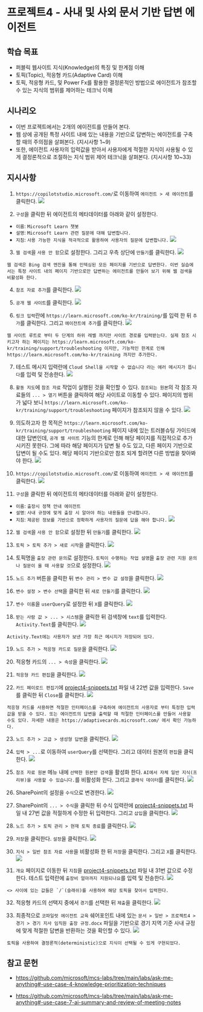 # 프로젝트4 - 사내 및 사외 문서 기반 답변 에이전트

## 학습 목표
- 퍼블릭 웹사이트 지식(Knowledge)의 특징 및 한계점 이해
- 토픽(Topic), 적응형 카드(Adaptive Card) 이해
- 토픽, 적응형 카드, 및 Power Fx를 활용한 결정론적인 방법으로 에이전트가 참조할 수 있는 지식의 범위를 제어하는 테크닉 이해

## 시나리오
- 이번 프로젝트에서는 2개의 에이전트를 만들어 본다. 
- 웹 상에 공개된 특정 사이트 내에 있는 내용을 기반으로 답변하는 에이전트를 구축할 때의 주의점을 살펴본다. (지시사항 1~9)
- 또한, 에이전트 사용자의 입력값을 받아서 사용자에게 적절한 지식이 사용될 수 있게 결정론적으로 조절하는 지식 범위 제어 테크닉을 살펴본다. (지시사항 10~33)

## 지시사항

1. `https://copilotstudio.microsoft.com/`로 이동하여 `에이전트 > 새 에이전트`를 클릭한다.
![](../../imgs/04-advanced-knowledge-technique/01.PNG)

2. `구성`을 클릭한 뒤 에이전트의 메타데이터를 아래와 같이 설정한다.
- `이름`: `Microsoft Learn 챗봇`
- `설명`: `Microsoft Learn 관련 질문에 대해 답변합니다.`
- `지침`: `사용 가능한 지식을 적극적으로 활용하여 사용자의 질문에 답변합니다.`
![](../../imgs/04-advanced-knowledge-technique/02.PNG)

3. `웹 검색`을 `사용 안 함`으로 설정한다. 그리고 우측 상단에 `만들기`를 클릭한다.
![](../../imgs/04-advanced-knowledge-technique/03.PNG)

```{Note}
웹 검색은 Bing 검색 엔진을 통해 인덱싱된 모든 페이지를 기반으로 답변한다. 이번 실습에서는 특정 사이트 내의 페이지 기반으로만 답변하는 에이전트를 만들어 보기 위해 웹 검색을 비활성화 한다.
```

4. `참조 자료 추가`를 클릭한다.
![](../../imgs/04-advanced-knowledge-technique/04.PNG)

5. `공개 웹 사이트`를 클릭한다.
![](../../imgs/04-advanced-knowledge-technique/05.PNG)

6. `링크 입력`란에 `https://learn.microsoft.com/ko-kr/training/`를 입력 한 뒤 `추가`를 클릭한다. 그리고 `에이전트에 추가`를 클릭한다.
![](../../imgs/04-advanced-knowledge-technique/06.PNG)

```{Note}
웹 사이트 루트로 부터 두 단계의 하위 레벨 까지만 사이트 경로를 입력받는다. 실제 참조 시키고자 하는 페이지는 https://learn.microsoft.com/ko-kr/training/support/troubleshooting 이지만, 기능적인 한계로 인해 https://learn.microsoft.com/ko-kr/training 까지만 추가한다.
```

7. 테스트 메시지 입력란에 `Cloud Shell을 시작할 수 없습니다 라는 에러 메시지가 뜹니다`를 입력 및 전송한다.
![](../../imgs/04-advanced-knowledge-technique/07.PNG)

8. `활동 지도`에 `참조 자료` 작업이 실행된 것을 확인할 수 있다. `참조되는 원본`의 각 참조 자료들의 `... > 열기` 버튼을 클릭하여 해당 사이트로 이동할 수 있다. 페이지의 범위가 넓다 보니 `https://learn.microsoft.com/ko-kr/training/support/troubleshooting` 페이지가 참조되지 않을 수 있다.
![](../../imgs/04-advanced-knowledge-technique/08.PNG)

9. 의도하고자 한 목적은 `https://learn.microsoft.com/ko-kr/training/support/troubleshooting` 페이지 내에 있는 트러블슈팅 가이드에 대한 답변인데, `공개 웹 사이트` 기능의 한계로 인해 해당 페이지를 직접적으로 추가 시키진 못한다. 그에 따라 해당 페이지가 답변 될 수도 있고, 다른 페이지 기반으로 답변이 될 수도 있다. 해당 페이지 기반으로만 참조 되게 할려면 다른 방법을 찾아봐야 한다.
![](../../imgs/04-advanced-knowledge-technique/09.PNG)

10. `https://copilotstudio.microsoft.com/`로 이동하여 `에이전트 > 새 에이전트`를 클릭한다.
![](../../imgs/04-advanced-knowledge-technique/10.PNG)

11. `구성`을 클릭한 뒤 에이전트의 메타데이터를 아래와 같이 설정한다.
- `이름`: `출장시 정책 안내 에이전트`
- `설명`: `사내 규정에 맞게 출장 시 알아야 하는 내용들을 안내합니다.`
- `지침`: `제공된 정보를 기반으로 정확하게 사용자의 질문에 답을 해야 합니다.`
![](../../imgs/04-advanced-knowledge-technique/11.PNG)

12. `웹 검색`을 `사용 안 함`으로 설정한 뒤 `만들기`를 클릭한다.
![](../../imgs/04-advanced-knowledge-technique/12.PNG)

13. `토픽 > 토픽 추가 > 새로 시작`을 클릭한다.
![](../../imgs/04-advanced-knowledge-technique/13.PNG)

14. 토픽명을 `출장 관련 문의`로 설정한다. `토픽이 수행하는 작업 설명`을 `출장 관련 지원 문의나 질문이 올 때 사용할 것`으로 설정한다.
![](../../imgs/04-advanced-knowledge-technique/14.PNG)

15. `노드 추가` 버튼을 클릭한 뒤 `변수 관리 > 변수 값 설정`을 클릭한다.
![](../../imgs/04-advanced-knowledge-technique/15.PNG)

16. `변수 설정 > 변수 선택`을 클릭한 뒤 `새로 만들기`를 클릭한다.
![](../../imgs/04-advanced-knowledge-technique/16.PNG)

17. `변수 이름`을 `userQuery`로 설정한 뒤 `X`를 클릭한다.
![](../../imgs/04-advanced-knowledge-technique/17.PNG)

18. `받는 사람 값 > ... > 시스템`을 클릭한 뒤 검색창에 `text`를 입력한다. `Activity.Text`를 클릭한다.
![](../../imgs/04-advanced-knowledge-technique/18.PNG)

```{Note}
Activity.Text에는 사용자가 보낸 가장 최근 메시지가 저장되어 있다.
```

19. `노드 추가 > 적응형 카드로 질문`을 클릭한다.
![](../../imgs/04-advanced-knowledge-technique/19.PNG)

20. 적응형 카드의 `... > 속성`을 클릭한다.
![](../../imgs/04-advanced-knowledge-technique/20.PNG)

21. `적응형 카드 편집`을 클릭한다.
![](../../imgs/04-advanced-knowledge-technique/21.PNG)

22. `카드 페이로드 편집기`에 [project4-snippets.txt](https://github.com/Indie-Garage/copilot-studio/blob/main/snippets/project4-snippets.txt) 파일 내 22번 값을 입력한다. `Save`를 클릭한 뒤 `Close`를 클릭한다.
![](../../imgs/04-advanced-knowledge-technique/22.PNG)

```{Note}
적응형 카드를 사용하면 적절한 인터페이스를 구축하여 에이전트의 사용자로 부터 특정한 입력 값을 받을 수 있다. 또는 에이전트의 답변을 출력할 때 적절한 인터페이스를 만들어 사용할 수도 있다. 자세한 내용은 https://adaptivecards.microsoft.com/ 에서 확인 가능하다.
```

23. `노드 추가 > 고급 > 생성형 답변`을 클릭한다.
![](../../imgs/04-advanced-knowledge-technique/23.PNG)

24. `입력 > ...`로 이동하여 `userQuery`를 선택한다. 그리고 데이터 원본의 `편집`을 클릭한다.
![](../../imgs/04-advanced-knowledge-technique/24.PNG)

25. `참조 자료 원본` 메뉴 내에 `선택한 원본만 검색`을 활성화 한다. `AI에서 자체 일반 지식(프리뷰)을 사용할 수 있습니다.`를 비활성화 한다. 그리고 `클래식 데이터`를 클릭한다.
![](../../imgs/04-advanced-knowledge-technique/25.PNG)

26. SharePoint의 설정을 `수식`으로 변경한다.
![](../../imgs/04-advanced-knowledge-technique/26.PNG)

27. SharePoint의 `... > 수식`을 클릭한 뒤 수식 입력란에 [project4-snippets.txt](https://github.com/Indie-Garage/copilot-studio/blob/main/snippets/project4-snippets.txt) 파일 내 27번 값을 적절하게 수정한 뒤 입력한다. 그리고 `삽입`을 클릭한다.
![](../../imgs/04-advanced-knowledge-technique/27.PNG)

28. `노드 추가 > 토픽 관리 > 현재 토픽 종료`를 클릭한다.
![](../../imgs/04-advanced-knowledge-technique/28.PNG)

29. `저장`을 클릭한다. `설정`을 클릭한다.
![](../../imgs/04-advanced-knowledge-technique/29.PNG)

30. `지식 > 일반 참조 자료 사용`을 비활성화 한 뒤 `저장`을 클릭한다. 그리고 `X`를 클릭한다.
![](../../imgs/04-advanced-knowledge-technique/30.PNG)

31. `개요` 페이지로 이동한 뒤 `지침`을 [project4-snippets.txt](https://github.com/Indie-Garage/copilot-studio/blob/main/snippets/project4-snippets.txt) 파일 내 31번 값으로 수정한다. 테스트 입력란에 `출장비 얼마까지 지원되나요`를 입력 및 전송한다.
![](../../imgs/04-advanced-knowledge-technique/31.PNG)

```{Note}
<> 사이에 있는 값들은 `/`(슬래쉬)를 사용하여 해당 토픽을 찾아서 입력한다.
```

32. 적응형 카드의 선택지 중에서 `경기`를 선택한 뒤 `제출`을 클릭한다.
![](../../imgs/04-advanced-knowledge-technique/32.PNG)

33. 최종적으로 `코파일럿 에이전트 교육` 쉐어포인트 내에 있는 `문서 > 일반 > 프로젝트4 > 경기 > 경기 지사 임직원 출장 규정.docx` 파일을 기반으로 경기 지역 기준 사내 규정에 맞게 적절한 답변을 반환하는 것을 확인할 수 있다.
![](../../imgs/04-advanced-knowledge-technique/33.PNG)

```{Note}
토픽을 사용하여 결정론적(deterministic)으로 지식이 선택될 수 있게 구현되었다.
```

## 참고 문헌
- https://github.com/microsoft/mcs-labs/tree/main/labs/ask-me-anything#-use-case-4-knowledge-prioritization-techniques 

- https://github.com/microsoft/mcs-labs/tree/main/labs/ask-me-anything#-use-case-7-ai-summary-and-review-of-meeting-notes 
